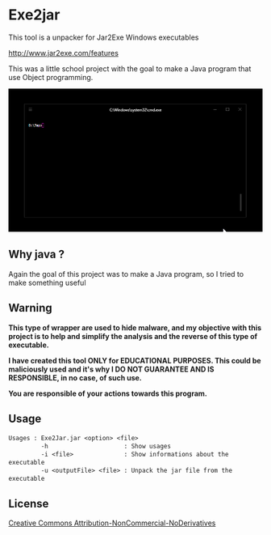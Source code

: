 # Exe2jar

This tool is a unpacker for Jar2Exe Windows executables

http://www.jar2exe.com/features

This was a little school project with the goal to make a Java program that use Object programming.

![](demo.gif)

## Why java ?

Again the goal of this project was to make a Java program, so I tried to make something useful

## Warning

**This type of wrapper are used to hide malware, and my objective with this project is to help and simplify the analysis and the reverse of this type of executable.**

**I have created this tool ONLY for EDUCATIONAL PURPOSES. This could be maliciously used and it's why I DO NOT GUARANTEE AND IS RESPONSIBLE, in no case, of such use.**

**You are responsible of your actions towards this program.**

## Usage

```
Usages : Exe2Jar.jar <option> <file>
         -h                     : Show usages
         -i <file>              : Show informations about the executable
         -u <outputFile> <file> : Unpack the jar file from the executable
```

## License
[Creative Commons Attribution-NonCommercial-NoDerivatives](http://creativecommons.org/licenses/by-nc-nd/4.0/)
